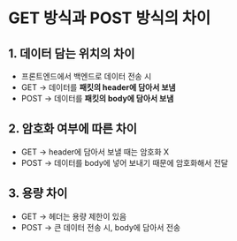 # GET 방식과 POST 방식의 차이

## 1. 데이터 담는 위치의 차이
- 프론트엔드에서 백엔드로 데이터 전송 시
- GET &rarr; 데이터를 **패킷의 header에 담아서 보냄**
- POST &rarr; 데이터를 **패킷의 body에 담아서 보냄**
 
## 2. 암호화 여부에 따른 차이
- GET &rarr; header에 담아서 보낼 때는 암호화 X 
- POST &rarr; 데이터를 body에 넣어 보내기 때문에 암호화해서 전달

## 3. 용량 차이
- GET &rarr; 헤더는 용량 제한이 있음 
- POST &rarr; 큰 데이터 전송 시, body에 담아서 전송
